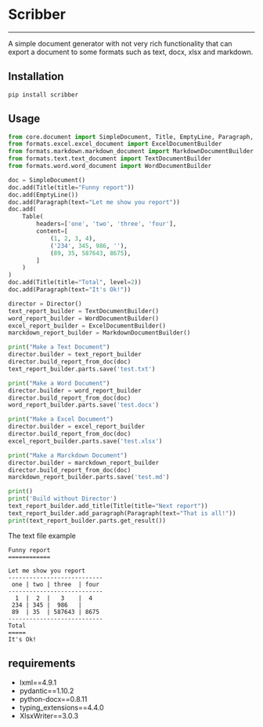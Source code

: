 # Scribber

---

A simple document generator with not very rich functionality that can export a document to some formats such 
as text, docx, xlsx and markdown.

## Installation
```shell
pip install scribber
```

## Usage

```python
from core.document import SimpleDocument, Title, EmptyLine, Paragraph, Table, Director
from formats.excel.excel_document import ExcelDocumentBuilder
from formats.markdown.markdown_document import MarkdownDocumentBuilder
from formats.text.text_document import TextDocumentBuilder
from formats.word.word_document import WordDocumentBuilder

doc = SimpleDocument()
doc.add(Title(title="Funny report"))
doc.add(EmptyLine())
doc.add(Paragraph(text="Let me show you report"))
doc.add(
    Table(
        headers=['one', 'two', 'three', 'four'],
        content=[
            (1, 2, 3, 4),
            ('234', 345, 986, ''),
            (89, 35, 587643, 8675),
        ]
    )
)
doc.add(Title(title="Total", level=2))
doc.add(Paragraph(text="It's Ok!"))

director = Director()
text_report_builder = TextDocumentBuilder()
word_report_builder = WordDocumentBuilder()
excel_report_builder = ExcelDocumentBuilder()
marckdown_report_builder = MarkdownDocumentBuilder()

print("Make a Text Document")
director.builder = text_report_builder
director.build_report_from_doc(doc)
text_report_builder.parts.save('test.txt')

print("Make a Word Document")
director.builder = word_report_builder
director.build_report_from_doc(doc)
word_report_builder.parts.save('test.docx')

print("Make a Excel Document")
director.builder = excel_report_builder
director.build_report_from_doc(doc)
excel_report_builder.parts.save('test.xlsx')

print("Make a Marckdown Document")
director.builder = marckdown_report_builder
director.build_report_from_doc(doc)
marckdown_report_builder.parts.save('test.md')

print()
print('Build without Director')
text_report_builder.add_title(Title(title="Next report"))
text_report_builder.add_paragraph(Paragraph(text="That is all!"))
print(text_report_builder.parts.get_result())
```

The text file example
```text
Funny report
============

Let me show you report
---------------------------
 one | two | three  | four 
---------------------------
  1  |  2  |   3    |  4   
 234 | 345 |  986   |      
 89  | 35  | 587643 | 8675 
---------------------------
Total
=====
It's Ok!
```

## requirements

- lxml==4.9.1
- pydantic==1.10.2
- python-docx==0.8.11
- typing_extensions==4.4.0
- XlsxWriter==3.0.3